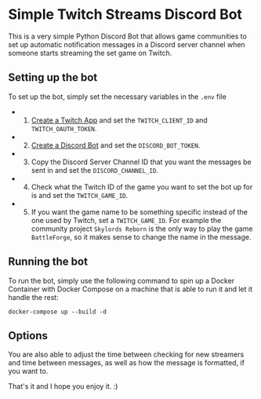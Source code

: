 # Simple Twitch Streams Discord Bot

This is a very simple Python Discord Bot that allows game communities to set up automatic notification messages in a Discord server channel when someone starts streaming the set game on Twitch.

## Setting up the bot

To set up the bot, simply set the necessary variables in the `.env` file

- 1. [Create a Twitch App](https://dev.twitch.tv/console/apps) and set the `TWITCH_CLIENT_ID` and `TWITCH_OAUTH_TOKEN`.
- 2. [Create a Discord Bot](https://discord.com/developers/applications) and set the `DISCORD_BOT_TOKEN`.
- 3. Copy the Discord Server Channel ID that you want the messages be sent in and set the `DISCORD_CHANNEL_ID`.
- 4. Check what the Twitch ID of the game you want to set the bot up for is and set the `TWITCH_GAME_ID`.
- 5. If you want the game name to be something specific instead of the one used by Twitch, set a `TWITCH_GAME_ID`. For example the community project `Skylords Reborn` is the only way to play the game `BattleForge`, so it makes sense to change the name in the message.

## Running the bot

To run the bot, simply use the following command to spin up a Docker Container with Docker Compose on a machine that is able to run it and let it handle the rest:

`docker-compose up --build -d`

## Options

You are also able to adjust the time between checking for new streamers and time between messages, as well as how the message is formatted, if you want to.

That's it and I hope you enjoy it. :)
